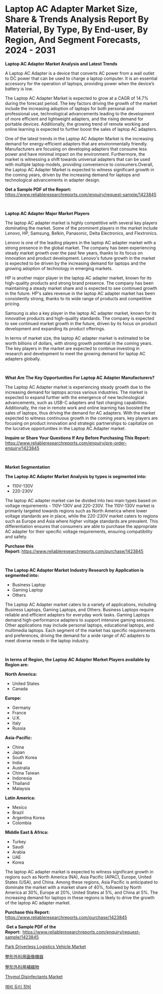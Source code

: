 <p><h1>Laptop AC Adapter Market Size, Share & Trends Analysis Report By Material, By Type, By End-user, By Region, And Segment Forecasts, 2024 - 2031</h1></p><p><strong>Laptop AC Adapter Market Analysis and Latest Trends</strong></p>
<p><p>A Laptop AC Adapter is a device that converts AC power from a wall outlet to DC power that can be used to charge a laptop computer. It is an essential accessory for the operation of laptops, providing power when the device’s battery is low.</p><p>The Laptop AC Adapter Market is expected to grow at a CAGR of 14.7% during the forecast period. The key factors driving the growth of the market include the increasing adoption of laptops for both personal and professional use, technological advancements leading to the development of more efficient and lightweight adapters, and the rising demand for portable devices. Additionally, the growing trend of remote working and online learning is expected to further boost the sales of laptop AC adapters.</p><p>One of the latest trends in the Laptop AC Adapter Market is the increasing demand for energy-efficient adapters that are environmentally friendly. Manufacturers are focusing on developing adapters that consume less power and have minimal impact on the environment. Furthermore, the market is witnessing a shift towards universal adapters that can be used with multiple laptop models, providing convenience to consumers.Overall, the Laptop AC Adapter Market is expected to witness significant growth in the coming years, driven by the increasing demand for laptops and technological advancements in adapter design.</p></p>
<p><strong>Get a Sample PDF of the Report:&nbsp;</strong> <a href="https://www.reliableresearchreports.com/enquiry/request-sample/1423845">https://www.reliableresearchreports.com/enquiry/request-sample/1423845</a></p>
<p>&nbsp;</p>
<p><strong>Laptop AC Adapter Major Market Players</strong></p>
<p><p>The laptop AC adapter market is highly competitive with several key players dominating the market. Some of the prominent players in the market include Lenovo, HP, Samsung, Belkin, Panasonic, Delta Electronics, and Flextronics.</p><p>Lenovo is one of the leading players in the laptop AC adapter market with a strong presence in the global market. The company has been experiencing steady market growth over the past few years, thanks to its focus on innovation and product development. Lenovo's future growth in the market is expected to be driven by the increasing demand for laptops and the growing adoption of technology in emerging markets.</p><p>HP is another major player in the laptop AC adapter market, known for its high-quality products and strong brand presence. The company has been maintaining a steady market share and is expected to see continued growth in the future. HP's sales revenue in the laptop AC adapter market has been consistently strong, thanks to its wide range of products and competitive pricing.</p><p>Samsung is also a key player in the laptop AC adapter market, known for its innovative products and high-quality standards. The company is expected to see continued market growth in the future, driven by its focus on product development and expanding its product offerings.</p><p>In terms of market size, the laptop AC adapter market is estimated to be worth billions of dollars, with strong growth potential in the coming years. The key players in the market are expected to continue investing in research and development to meet the growing demand for laptop AC adapters globally.</p></p>
<p>&nbsp;</p>
<p><strong>What Are The Key Opportunities For Laptop AC Adapter Manufacturers?</strong></p>
<p><p>The Laptop AC Adapter market is experiencing steady growth due to the increasing demand for laptops across various industries. The market is expected to expand further with the emergence of new technological advancements, such as USB-C adapters and fast charging capabilities. Additionally, the rise in remote work and online learning has boosted the sales of laptops, thus driving the demand for AC adapters. With the market expected to witness continuous growth in the coming years, key players are focusing on product innovation and strategic partnerships to capitalize on the lucrative opportunities in the Laptop AC Adapter market.</p></p>
<p><strong>Inquire or Share Your Questions If Any Before Purchasing This Report:</strong> <a href="https://www.reliableresearchreports.com/enquiry/pre-order-enquiry/1423845">https://www.reliableresearchreports.com/enquiry/pre-order-enquiry/1423845</a></p>
<p>&nbsp;</p>
<p><strong>Market Segmentation</strong></p>
<p><strong>The Laptop AC Adapter Market Analysis by types is segmented into:</strong></p>
<p><ul><li>110V-130V</li><li>220-230V</li></ul></p>
<p><p>The laptop AC adapter market can be divided into two main types based on voltage requirements - 110V-130V and 220-230V. The 110V-130V market is primarily targeted towards regions such as North America where lower voltage standards are in place, while the 220-230V market caters to regions such as Europe and Asia where higher voltage standards are prevalent. This differentiation ensures that consumers are able to purchase the appropriate AC adapter for their specific voltage requirements, ensuring compatibility and safety.</p></p>
<p><strong>Purchase this Report:&nbsp;</strong><a href="https://www.reliableresearchreports.com/purchase/1423845">https://www.reliableresearchreports.com/purchase/1423845</a></p>
<p>&nbsp;</p>
<p><strong>The Laptop AC Adapter Market Industry Research by Application is segmented into:</strong></p>
<p><ul><li>Business Laptop</li><li>Gaming Laptop</li><li>Others</li></ul></p>
<p><p>The Laptop AC Adapter market caters to a variety of applications, including Business Laptops, Gaming Laptops, and Others. Business Laptops require reliable and efficient adapters for everyday work tasks. Gaming Laptops demand high-performance adapters to support intensive gaming sessions. Other applications may include personal laptops, educational laptops, and multimedia laptops. Each segment of the market has specific requirements and preferences, driving the demand for a wide range of AC adapters to meet diverse needs in the laptop industry.</p></p>
<p>&nbsp;</p>
<p><strong>In terms of Region, the Laptop AC Adapter Market Players available by Region are:</strong></p>
<p>
    <p> <strong> North America: </strong>
        <ul>
            <li>United States</li>
            <li>Canada</li>
        </ul>
        </p> 
    <p> <strong> Europe: </strong>
        <ul>
            <li>Germany</li>
            <li>France</li>
            <li>U.K.</li>
            <li>Italy</li>
            <li>Russia</li>
        </ul>
        </p> 
    <p> <strong> Asia-Pacific: </strong>
        <ul>
            <li>China</li>
            <li>Japan</li>
            <li>South Korea</li>
            <li>India</li>
            <li>Australia</li>
            <li>China Taiwan</li>
            <li>Indonesia</li>
            <li>Thailand</li>
            <li>Malaysia</li>
        </ul>
        </p> 
    <p> <strong> Latin America: </strong>
        <ul>
            <li>Mexico</li>
            <li>Brazil</li>
            <li>Argentina Korea</li>
            <li>Colombia</li>
        </ul>
        </p> 
    <p> <strong> Middle East & Africa: </strong>
        <ul>
            <li>Turkey</li>
            <li>Saudi</li>
            <li>Arabia</li>
            <li>UAE</li>
            <li>Korea</li>
        </ul>
    </p>
    </p>
<p><p>The laptop AC adapter market is expected to witness significant growth in regions such as North America (NA), Asia Pacific (APAC), Europe, United States (USA), and China. Among these regions, Asia Pacific is anticipated to dominate the market with a market share of 40%, followed by North America at 30%, Europe at 20%, United States at 5%, and China at 5%. The increasing demand for laptops in these regions is likely to drive the growth of the laptop AC adapter market.</p></p>
<p><strong>Purchase this Report: </strong><a href="https://www.reliableresearchreports.com/purchase/1423845">https://www.reliableresearchreports.com/purchase/1423845</a></p>
<p>&nbsp;<strong>Get a Sample PDF of the Report:&nbsp;&nbsp;</strong><a href="https://www.reliableresearchreports.com/enquiry/request-sample/1423845">https://www.reliableresearchreports.com/enquiry/request-sample/1423845</a></p>
<p><strong></strong></p>
<p><p><a href="https://issuu.com/reportprime-2/docs/park-driverless-logistics-vehicle-market-size-2030">Park Driverless Logistics Vehicle Market</a></p><p><a href="https://github.com/ycmtqqhvk3273/Market-Research-Report-List-1/blob/main/19564016209.md">整形外科用画像機器</a></p><p><a href="https://github.com/mathieurico66/Market-Research-Report-List-1/blob/main/53030396210.md">整形外科用補綴物</a></p><p><a href="https://github.com/okotobwrhuteie/Market-Research-Report-List-1/blob/main/thymol-disinfectants-market.md">Thymol Disinfectants Market</a></p><p><a href="https://github.com/ZacharyScthmitt4465/Market-Research-Report-List-1/blob/main/89059275604.md">헤비 듀티 장비</a></p></p>